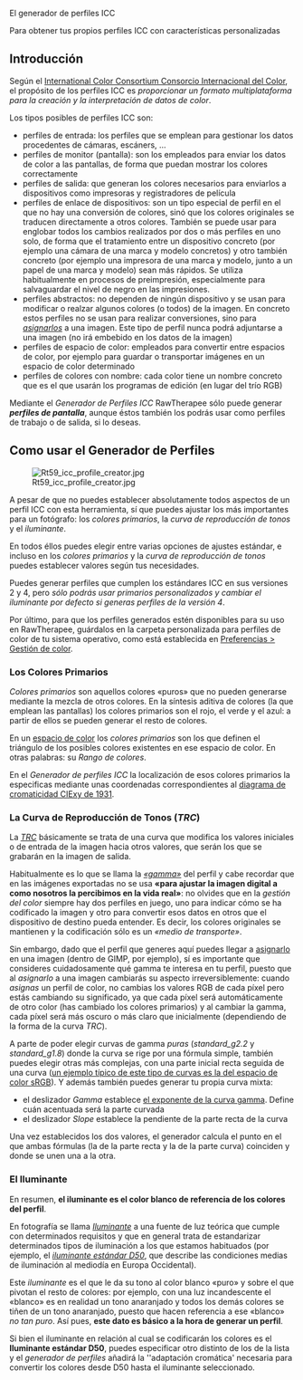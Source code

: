 <div class="pagetitle">

El generador de perfiles ICC

</div>
<div class="headline">

Para obtener tus propios perfiles ICC con características personalizadas

</div>

## Introducción

Según el [International Color Consortium Consorcio Internacional del
Color](http://www.color.org/index.xalter), el propósito de los perfiles
ICC es *proporcionar un formato multiplataforma para la creación y la
interpretación de datos de color*.

Los tipos posibles de perfiles ICC son:

- perfiles de entrada: los perfiles que se emplean para gestionar los
  datos procedentes de cámaras, escáners, ...
- perfiles de monitor (pantalla): son los empleados para enviar los
  datos de color a las pantallas, de forma que puedan mostrar los
  colores correctamente
- perfiles de salida: que generan los colores necesarios para enviarlos
  a dispositivos como impresoras y registradores de película
- perfiles de enlace de dispositivos: son un tipo especial de perfil en
  el que no hay una conversión de colores, sinó que los colores
  originales se traducen directamente a otros colores. También se puede
  usar para englobar todos los cambios realizados por dos o más perfiles
  en uno solo, de forma que el tratamiento entre un dispositivo concreto
  (por ejemplo una cámara de una marca y modelo concretos) y otro
  también concreto (por ejemplo una impresora de una marca y modelo,
  junto a un papel de una marca y modelo) sean más rápidos. Se utiliza
  habitualmente en procesos de preimpresión, especialmente para
  salvaguardar el nivel de negro en las impresiones.
- perfiles abstractos: no dependen de ningún dispositivo y se usan para
  modificar o realzar algunos colores (o todos) de la imagen. En
  concreto estos perfiles no se usan para realizar conversiones, sino
  para
  [*asignarlos*](https://docs.gimp.org/es/gimp-image-assign-color-profile.html)
  a una imagen. Este tipo de perfil nunca podrá adjuntarse a una imagen
  (no irá embebido en los datos de la imagen)
- perfiles de espacio de color: empleados para convertir entre espacios
  de color, por ejemplo para guardar o transportar imágenes en un
  espacio de color determinado
- perfiles de colores con nombre: cada color tiene un nombre concreto
  que es el que usarán los programas de edición (en lugar del trío RGB)

Mediante el *Generador de Perfiles ICC* RawTherapee sólo puede generar
***perfiles de pantalla***, aunque éstos también los podrás usar como
perfiles de trabajo o de salida, si lo deseas.

## Como usar el Generador de Perfiles

<figure>
<img src="Rt59_icc_profile_creator.jpg"
title="Rt59_icc_profile_creator.jpg" />
<figcaption>Rt59_icc_profile_creator.jpg</figcaption>
</figure>

A pesar de que no puedes establecer absolutamente todos aspectos de un
perfil ICC con esta herramienta, sí que puedes ajustar los más
importantes para un fotógrafo: los *colores primarios*, la *curva de
reproducción de tonos* y el *iluminante*.

En todos éllos puedes elegir entre varias opciones de ajustes estándar,
e incluso en los *colores primarios* y la *curva de reproducción de
tonos* puedes establecer valores según tus necesidades.

Puedes generar perfiles que cumplen los estándares ICC en sus versiones
2 y 4, pero *sólo podrás usar primarios personalizados y cambiar el
iluminante por defecto si generas perfiles de la versión 4*.

Por último, para que los perfiles generados estén disponibles para su
uso en RawTherapee, guárdalos en la carpeta personalizada para perfiles
de color de tu sistema operativo, como está establecida en [Preferencias
\> Gestión de color](Preferences/es#Gestión_de_Color "wikilink").

### Los Colores Primarios

*Colores primarios* son aquellos colores «puros» que no pueden generarse
mediante la mezcla de otros colores. En la síntesis aditiva de colores
(la que emplean las pantallas) los colores primarios son el rojo, el
verde y el azul: a partir de ellos se pueden generar el resto de
colores.

En un [espacio de
color](Color_Management/es#Los_espacios_de_color_y_los_rangos_de_colores_(gamuts) "wikilink")
los *colores primarios* son los que definen el triángulo de los posibles
colores existentes en ese espacio de color. En otras palabras: su *Rango
de colores*.

En el *Generador de perfiles ICC* la localización de esos colores
primarios la especificas mediante unas coordenadas correspondientes al
[diagrama de cromaticidad CIExy de
1931](https://es.wikipedia.org/wiki/Espacio_de_color_CIE_1931).

### La Curva de Reproducción de Tonos (*TRC*)

La
[*TRC*](http://www.jpereira.net/gestion-de-color-articulos/la-reproduccion-tonal-curvas-oecf)
básicamente se trata de una curva que modifica los valores iniciales o
de entrada de la imagen hacia otros valores, que serán los que se
grabarán en la imagen de salida.

Habitualmente es lo que se llama la
[*«gamma»*](Color_Management/es#La_corrección_gamma "wikilink") del
perfil y cabe recordar que en las imágenes exportadas no se usa **«para
ajustar la imagen digital a como nosotros la percibimos en la vida
real»**: no olvides que en la *gestión del color* siempre hay dos
perfiles en juego, uno para indicar cómo se ha codificado la imagen y
otro para convertir esos datos en otros que el dispositivo de destino
pueda entender. Es decir, los colores originales se mantienen y la
codificación sólo es un *«medio de transporte»*.

Sin embargo, dado que el perfil que generes aquí puedes llegar a
[asignarlo](https://docs.gimp.org/es/gimp-image-assign-color-profile.html)
en una imagen (dentro de GIMP, por ejemplo), sí es importante que
consideres cuidadosamente qué gamma te interesa en tu perfil, puesto que
al *asignarlo* a una imagen cambiarás su aspecto irreversiblemente:
cuando *asignas* un perfil de color, no cambias los valores RGB de cada
píxel pero estás cambiando su significado, ya que cada píxel será
automáticamente de otro color (has cambiado los colores primarios) y al
cambiar la gamma, cada píxel será más oscuro o más claro que
inicialmente (dependiendo de la forma de la curva *TRC*).

A parte de poder elegir curvas de gamma *puras* (*standard_g2.2* y
*standard_g1.8*) donde la curva se rige por una fórmula simple, también
puedes elegir otras más complejas, con una parte inicial recta seguida
de una curva ([un ejemplo típico de este tipo de curvas es la del
espacio de color
sRGB](http://www.apratizando.com/2013/11/guia-completa-e-indolora-para-programadores-sobre-xyz-rgb-icc-xyy-and-trcs)).
Y además también puedes generar tu propia curva mixta:

- el deslizador *Gamma* establece [el exponente de la curva
  gamma](Color_Management/es#La_corrección_gamma "wikilink"). Define
  cuán acentuada será la parte curvada
- el deslizador *Slope* establece la pendiente de la parte recta de la
  curva

Una vez establecidos los dos valores, el generador calcula el punto en
el que ambas fórmulas (la de la parte recta y la de la parte curva)
coinciden y donde se unen una a la otra.

### El Iluminante

En resumen, **el iluminante es el color blanco de referencia de los
colores del perfil**.

En fotografía se llama
[*Iluminante*](http://www.glosariografico.com/iluminante) a una fuente
de luz teórica que cumple con determinados requisitos y que en general
trata de estandarizar determinados tipos de iluminación a los que
estamos habituados (por ejemplo, el [*iluminante estándar
D50*](http://www.glosariografico.com/iluminante_estandar_d50), que
describe las condiciones medias de iluminación al mediodía en Europa
Occidental).

Este *iluminante* es el que le da su tono al color blanco «puro» y sobre
el que pivotan el resto de colores: por ejemplo, con una luz
incandescente el «blanco» es en realidad un tono anaranjado y todos los
demás colores se tiñen de un tono anaranjado, puesto que hacen
referencia a ese «blanco» *no tan puro*. Así pues, **este dato es básico
a la hora de generar un perfil**.

Si bien el iluminante en relación al cual se codificarán los colores es
el **Iluminante estándar D50**, puedes especificar otro distinto de los
de la lista y el *generador de perfiles* añadirá la ''adaptación
cromática' necesaria para convertir los colores desde D50 hasta el
iluminante seleccionado.